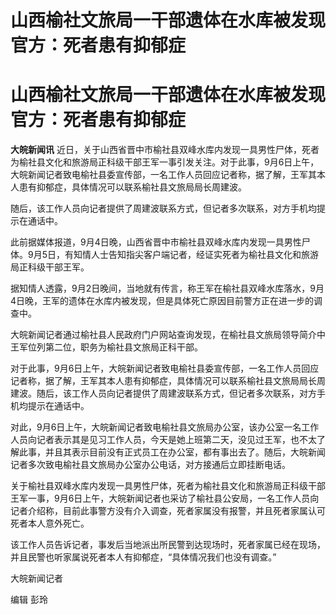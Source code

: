 # 山西榆社文旅局一干部遗体在水库被发现 官方：死者患有抑郁症

# 山西榆社文旅局一干部遗体在水库被发现 官方：死者患有抑郁症

**大皖新闻讯**
近日，关于山西省晋中市榆社县双峰水库内发现一具男性尸体，死者为榆社县文化和旅游局正科级干部王军一事引发关注。对于此事，9月6日上午，大皖新闻记者致电榆社县委宣传部，一名工作人员回应记者称，据了解，王军其本人患有抑郁症，具体情况可以联系榆社县文旅局局长周建波。

随后，该工作人员向记者提供了周建波联系方式，但记者多次联系，对方手机均提示在通话中。

此前据媒体报道，9月4日晚，山西省晋中市榆社县双峰水库内发现一具男性尸体。9月5日，有知情人士告知指尖客户端记者，经证实死者为榆社县文化和旅游局正科级干部王军。

据知情人透露，9月2日晚间，当地就有传言，称王军在榆社县双峰水库落水，9月4日晚，王军的遗体在水库内被发现，但是具体死亡原因目前警方正在进一步的调查中。

大皖新闻记者通过榆社县人民政府门户网站查询发现，在榆社县文旅局领导简介中王军位列第二位，职务为榆社县文旅局正科干部。

对于此事，9月6日上午，大皖新闻记者致电榆社县委宣传部，一名工作人员回应记者称，据了解，王军其本人患有抑郁症，具体情况可以联系榆社县文旅局局长周建波。随后，该工作人员向记者提供了周建波联系方式，但记者多次联系，对方手机均提示在通话中。

对此，9月6日上午，大皖新闻记者致电榆社县文旅局办公室，该办公室一名工作人员向记者表示其是见习工作人员，今天是她上班第二天，没见过王军，也不太了解此事，并且其表示目前没有正式员工在办公室，都有事出去了。随后，大皖新闻记者多次致电榆社县文旅局办公室办公电话，对方接通后立即挂断电话。

关于榆社县双峰水库内发现一具男性尸体，死者为榆社县文化和旅游局正科级干部王军一事，9月6日上午，大皖新闻记者也采访了榆社县公安局，一名工作人员向记者介绍称，目前此事警方没有介入调查，死者家属没有报警，并且死者家属认可死者本人意外死亡。

该工作人员告诉记者，事发后当地派出所民警到达现场时，死者家属已经在现场，并且民警也听家属说死者本人有抑郁症，“具体情况我们也没有调查。”

大皖新闻记者

编辑 彭玲

